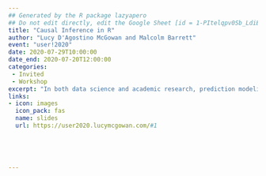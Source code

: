 ```yaml
---
## Generated by the R package lazyapero
## Do not edit directly, edit the Google Sheet [id = 1-PItelqpv0Sb_LdiEDqb8O3D_Roii5nVTL07IRVbRtA]
title: "Causal Inference in R"
author: "Lucy D'Agostino McGowan and Malcolm Barrett"
event: "user!2020"
date: 2020-07-29T10:00:00
date_end: 2020-07-20T12:00:00
categories:
 - Invited
 - Workshop
excerpt: "In both data science and academic research, prediction modeling is often not enough; to answer many questions, we need to approach them causally. In this workshop, we’ll teach the essential elements of answering causal questions in R through causal diagrams, and causal modeling techniques such as propensity scores and inverse probability weighting. We’ll also show that by distinguishing predictive models from causal models, we can better take advantage of both tools. You’ll be able to use the tools you already know--the tidyverse, regression models, and more--to answer the questions that are important to your work."
links:
- icon: images
  icon_pack: fas
  name: slides
  url: https://user2020.lucymcgowan.com/#1





---
```

